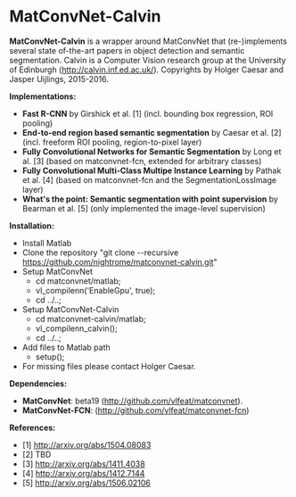 # MatConvNet-Calvin

**MatConvNet-Calvin** is a wrapper around MatConvNet that (re-)implements
several state of-the-art papers in object detection and semantic segmentation.
Calvin is a Computer Vision research group at the University of Edinburgh (http://calvin.inf.ed.ac.uk/).
Copyrights by Holger Caesar and Jasper Uijlings, 2015-2016.

**Implementations:**
- **Fast R-CNN** by Girshick et al.
  \[1\]
  (incl. bounding box regression, ROI pooling)
- **End-to-end region based semantic segmentation** by Caesar et al.
  \[2\]
  (incl. freeform ROI pooling, region-to-pixel layer)
- **Fully Convolutional Networks for Semantic Segmentation** by Long et al.
  \[3\]
  (based on matconvnet-fcn, extended for arbitrary classes)
- **Fully Convolutional Multi-Class Multipe Instance Learning** by Pathak et al.
  \[4\]
  (based on matconvnet-fcn and the SegmentationLossImage layer)
- **What's the point: Semantic segmentation with point supervision** by Bearman et al. \[5\] (only implemented the image-level supervision)

**Installation:**
- Install Matlab
- Clone the repository "git clone --recursive https://github.com/nightrome/matconvnet-calvin.git"
- Setup MatConvNet
  - cd matconvnet/matlab;
  - vl_compilenn('EnableGpu', true);
  - cd ../..;
- Setup MatConvNet-Calvin
  - cd matconvnet-calvin/matlab;
  - vl_compilenn_calvin();
  - cd ../..;
- Add files to Matlab path
  - setup();
- For missing files please contact Holger Caesar.

**Dependencies:**
- **MatConvNet**: beta19 (http://github.com/vlfeat/matconvnet).
- **MatConvNet-FCN**: (http://github.com/vlfeat/matconvnet-fcn)

**References:**
- \[1\] http://arxiv.org/abs/1504.08083
- \[2\] TBD
- \[3\] http://arxiv.org/abs/1411.4038
- \[4\] http://arxiv.org/abs/1412.7144
- \[5\] http://arxiv.org/abs/1506.02106
